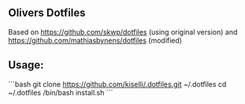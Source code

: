 ## Olivers Dotfiles 

Based on https://github.com/skwp/dotfiles (using original version)
and https://github.com/mathiasbynens/dotfiles  (modified)

## Usage:
´´´bash
git clone https://github.com/kiselli/.dotfiles.git ~/.dotfiles
cd ~/.dotfiles
/bin/bash install.sh
´´´
